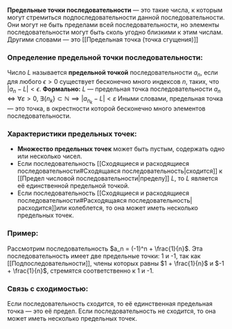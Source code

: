 
**Предельные точки последовательности** — это такие числа, к которым могут стремиться подпоследовательности данной последовательности. Они могут не быть пределами всей последовательности, но элементы последовательности могут быть сколь угодно близкими к этим числам.
Другими словами — это [[Предельная точка (точка сгущения)]]

### Определение предельной точки последовательности:

Число $L$ называется **предельной точкой** последовательности $a_n$, если для любого $\epsilon > 0$ существует бесконечно много индексов $n$, таких, что $|a_n - L| < \epsilon$.
**Формально:**
$L$ — предельная точка последовательности $a_{n} \iff \forall\varepsilon>0,\ \exists\{n_{k}\}\subset \mathbb{N}\implies|a_{n_{k}}-L|<\varepsilon$
Иными словами, предельная точка — это точка, в окрестности которой бесконечно много элементов последовательности.

### Характеристики предельных точек:

- **Множество предельных точек** может быть пустым, содержать одно или несколько чисел.
- Если последовательность [[Сходящиеся и расходящиеся последовательности#Сходящаяся последовательность|сходится]] к [[Предел числовой последовательности|пределу]] $L$, то $L$ является её единственной предельной точкой.
- Если последовательность [[Сходящиеся и расходящиеся последовательности#Расходящаяся последовательность|расходится]]или колеблется, то она может иметь несколько предельных точек.

### Пример:

Рассмотрим последовательность $a_n = (-1)^n + \frac{1}{n}$. Эта последовательность имеет две предельные точки: 1 и -1, так как [[Подпоследовательности]], члены которых равны $1 + \frac{1}{n}$ и $-1 + \frac{1}{n}$, стремятся соответственно к 1 и -1.

### Связь с сходимостью:

Если последовательность сходится, то её единственная предельная точка — это её предел. Если последовательность не сходится, то она может иметь несколько предельных точек.